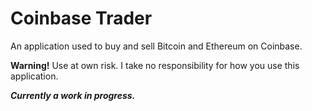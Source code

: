 # Coinbase Trader
An application used to buy and sell Bitcoin and Ethereum on Coinbase.

__Warning!__ Use at own risk. I take no responsibility for how you use this application.    

___Currently a work in progress.___
